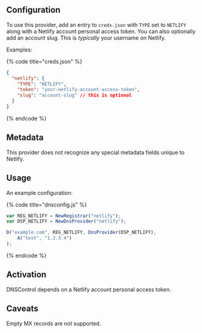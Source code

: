## Configuration

To use this provider, add an entry to `creds.json` with `TYPE` set to `NETLIFY`
along with a Netlify account personal access token. You can also optionally add an
account slug. This is _typically_ your username on Netlify.

Examples:

{% code title="creds.json" %}
```json
{
  "netlify": {
    "TYPE": "NETLIFY",
    "token": "your-netlify-account-access-token",
    "slug": "account-slug" // this is optional
  }
}
```
{% endcode %}

## Metadata
This provider does not recognize any special metadata fields unique to Netlify.

## Usage
An example configuration:

{% code title="dnsconfig.js" %}
```javascript
var REG_NETLIFY = NewRegistrar("netlify");
var DSP_NETLIFY = NewDnsProvider("netlify");

D("example.com", REG_NETLIFY, DnsProvider(DSP_NETLIFY),
    A("test", "1.2.3.4")
);
```
{% endcode %}

## Activation
DNSControl depends on a Netlify account personal access token.

## Caveats
Empty MX records are not supported.


